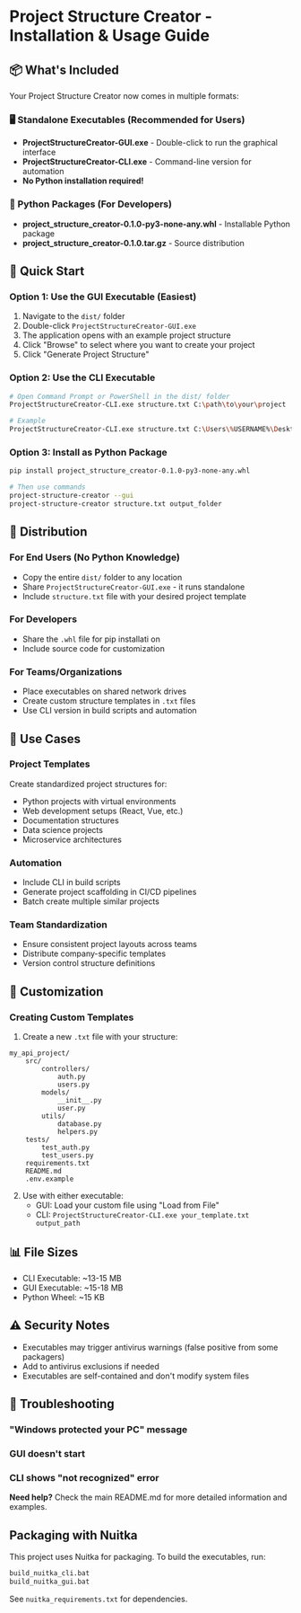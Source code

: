 # Project Structure Creator - Installation & Usage Guide

## 📦 What's Included

Your Project Structure Creator now comes in multiple formats:

### 🖥️ Standalone Executables (Recommended for Users)

- **ProjectStructureCreator-GUI.exe** - Double-click to run the graphical interface
- **ProjectStructureCreator-CLI.exe** - Command-line version for automation
- **No Python installation required!**

### 🐍 Python Packages (For Developers)

- **project_structure_creator-0.1.0-py3-none-any.whl** - Installable Python package
- **project_structure_creator-0.1.0.tar.gz** - Source distribution

## 🚀 Quick Start

### Option 1: Use the GUI Executable (Easiest)

1. Navigate to the `dist/` folder
2. Double-click `ProjectStructureCreator-GUI.exe`
3. The application opens with an example project structure
4. Click "Browse" to select where you want to create your project
5. Click "Generate Project Structure"

### Option 2: Use the CLI Executable

```bash
# Open Command Prompt or PowerShell in the dist/ folder
ProjectStructureCreator-CLI.exe structure.txt C:\path\to\your\project

# Example
ProjectStructureCreator-CLI.exe structure.txt C:\Users\%USERNAME%\Desktop\MyNewProject
```

### Option 3: Install as Python Package

```bash
pip install project_structure_creator-0.1.0-py3-none-any.whl

# Then use commands
project-structure-creator --gui
project-structure-creator structure.txt output_folder
```

## 📁 Distribution

### For End Users (No Python Knowledge)

- Copy the entire `dist/` folder to any location
- Share `ProjectStructureCreator-GUI.exe` - it runs standalone
- Include `structure.txt` file with your desired project template

### For Developers

- Share the `.whl` file for pip installati on
- Include source code for customization

### For Teams/Organizations

- Place executables on shared network drives
- Create custom structure templates in `.txt` files
- Use CLI version in build scripts and automation

## 🎯 Use Cases

### Project Templates

Create standardized project structures for:

- Python projects with virtual environments
- Web development setups (React, Vue, etc.)
- Documentation structures
- Data science projects
- Microservice architectures

### Automation

- Include CLI in build scripts
- Generate project scaffolding in CI/CD pipelines
- Batch create multiple similar projects

### Team Standardization

- Ensure consistent project layouts across teams
- Distribute company-specific templates
- Version control structure definitions

## 🔧 Customization

### Creating Custom Templates

1. Create a new `.txt` file with your structure:

```
my_api_project/
    src/
        controllers/
            auth.py
            users.py
        models/
            __init__.py
            user.py
        utils/
            database.py
            helpers.py
    tests/
        test_auth.py
        test_users.py
    requirements.txt
    README.md
    .env.example
```

2. Use with either executable:
   - GUI: Load your custom file using "Load from File"
   - CLI: `ProjectStructureCreator-CLI.exe your_template.txt output_path`

## 📊 File Sizes

- CLI Executable: ~13-15 MB
- GUI Executable: ~15-18 MB  
- Python Wheel: ~15 KB

## ⚠️ Security Notes

- Executables may trigger antivirus warnings (false positive from some packagers)
- Add to antivirus exclusions if needed
- Executables are self-contained and don't modify system files

## 🐛 Troubleshooting

### "Windows protected your PC" message


### GUI doesn't start


### CLI shows "not recognized" error



**Need help?** Check the main README.md for more detailed information and examples.


## Packaging with Nuitka

This project uses Nuitka for packaging. To build the executables, run:

```bat
build_nuitka_cli.bat
build_nuitka_gui.bat
```

See `nuitka_requirements.txt` for dependencies.
